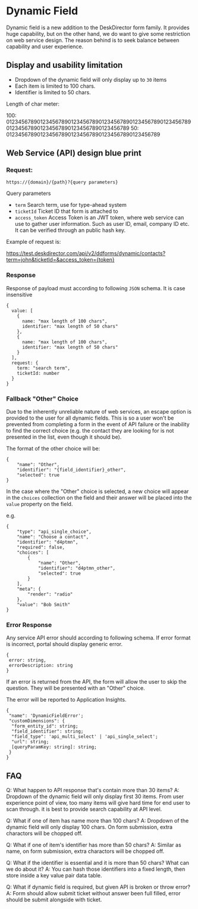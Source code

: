 # Dynamic Field

Dynamic field is a new addition to the DeskDirector form family. It provides huge capability, but on the other hand, we do want to give some restriction on web service design. The reason behind is to seek balance between capability and user experience.

## Display and usability limitation

* Dropdown of the dynamic field will only display up to `30` items
* Each item is limited to 100 chars.
* Identifier is limited to 50 chars.

Length of char meter:

100: 0123456789012345678901234567890123456789012345678901234567890123456789012345678901234567890123456789
 50: 01234567890123456789012345678901234567890123456789
 
## Web Service (API) design blue print

### Request:

`https://{domain}/{path}?{query parameters}`

Query parameters
* `term` Search term, use for type-ahead system
* `ticketId` Ticket ID that form is attached to
* `access_token` Access Token is an JWT  token, where web service can use to gather user information. Such as user ID, email, company ID etc. It can be verified through an public hash key.

Example of request is:

https://test.deskdirector.com/api/v2/ddforms/dynamic/contacts?term=john&ticketId=&access_token={token}

### Response

Response of payload must according to following `JSON` schema. It is case insensitive

```
{
  value: [
    {
      name: "max length of 100 chars",
      identifier: "max length of 50 chars"
    },
    {
      name: "max length of 100 chars",
      identifier: "max length of 50 chars"
    }
  ],
  request: {
    term: "search term",
    ticketId: number
  }
}
```

### Fallback "Other" Choice
Due to the inherently unreliable nature of web services, an escape option is provided to the user for all dynamic fields.
This is so a user won't be prevented from completing a form in the event of API failure or the inability to find the correct choice (e.g. the contact they are looking for is not presented in the list, even though it should be).


The format of the other choice will be:
```
{
    "name": "Other",
    "identifier": "{field_identifier}_other",
    "selected": true
}
```

In the case where the "Other" choice is selected, a new choice will appear in the `choices` collection on the field and their answer will be placed into the `value` property on the field.

e.g.
```
{
    "type": "api_single_choice",
    "name": "Choose a contact",
    "identifier": "d4ptmn",
    "required": false,
    "choices": [
        {
            "name": "Other",
            "identifier": "d4ptmn_other",
            "selected": true
        }
    ],
    "meta": {
        "render": "radio"
    },
    "value": "Bob Smith"
}
```

### Error Response

Any service API error should according to following schema. If error format is incorrect, portal should display generic error.

```
{
 error: string,
 errorDescription: string
}
```

If an error is returned from the API, the form will allow the user to skip the question.
They will be presented with an "Other" choice.

The error will be reported to Application Insights.

```
{
 "name": 'DynamicFieldError';
 "customDimensions": {
  "form_entity_id": string;
  "field_identifier": string;
  "field_type": 'api_multi_select' | 'api_single_select';
  "url": string;
  [queryParamKey: string]: string;
 }
}
```

## FAQ

Q: What happen to API response that's contain more than 30 items?
A: Dropdown of the dynamic field will only display first 30 items. From user experience point of view, too many items will give hard time for end user to scan through. it is best to provide search capability at API level.

Q: What if one of item has name more than 100 chars?
A: Dropdown of the dynamic field will only display 100 chars. On form submission, extra charactors will be chopped off.

Q: What if one of item's identifier has more than 50 chars?
A: Similar as name, on form submission, extra charactors will be chopped off.

Q: What if the identifier is essential and it is more than 50 chars? What can we do about it?
A: You can hash those identifiers into a fixed length, then store inside a key value pair data table.

Q: What if dynamic field is required, but given API is broken or throw error?
A: Form should allow submit ticket without answer been full filled, error should be submit alongside with ticket.
